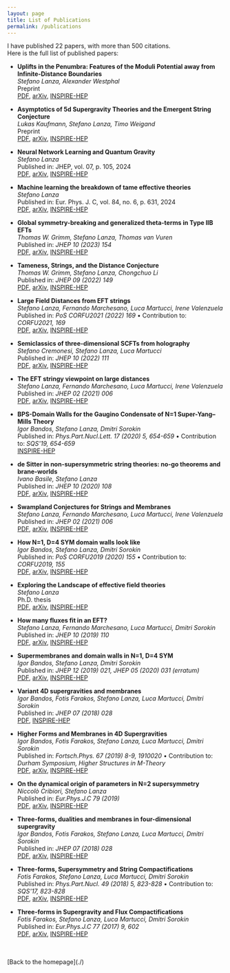 ```yaml
---
layout: page
title: List of Publications
permalink: /publications
---
```


I have published 22 papers, with more than 500 citations. \
Here is the full list of published papers:

*   **Uplifts in the Penumbra: Features of the Moduli Potential away from Infinite-Distance Boundaries** \
    _Stefano Lanza, Alexander Westphal_ \
    Preprint \
    [PDF](https://arxiv.org/pdf/2412.12253), [arXiv](https://arxiv.org/abs/2412.12253), [INSPIRE-HEP](https://inspirehep.net/literature/2860420)

*   **Asymptotics of 5d Supergravity Theories and the Emergent String Conjecture** \
    _Lukas Kaufmann, Stefano Lanza, Timo Weigand_ \
    Preprint \
    [PDF](https://arxiv.org/pdf/2412.12251), [arXiv](https://arxiv.org/abs/2412.12251), [INSPIRE-HEP](https://inspirehep.net/literature/2860434)

*   **Neural Network Learning and Quantum Gravity** \
    _Stefano Lanza_ \
    Published in: JHEP, vol. 07, p. 105, 2024 \
    [PDF](https://arxiv.org/pdf/2403.03245), [arXiv](https://arxiv.org/abs/2403.03245), [INSPIRE-HEP](https://inspirehep.net/literature/2765816)

*   **Machine learning the breakdown of tame effective theories** \
    _Stefano Lanza_ \
    Published in: Eur. Phys. J. C, vol. 84, no. 6, p. 631, 2024 \
    [PDF](https://arxiv.org/pdf/2311.03437), [arXiv](https://arxiv.org/abs/2311.03437), [INSPIRE-HEP](https://inspirehep.net/literature/2719851)

*   **Global symmetry-breaking and generalized theta-terms in Type IIB EFTs** \
    _Thomas W. Grimm, Stefano Lanza, Thomas van Vuren_ \
    Published in: _JHEP 10 (2023) 154_ \
    [PDF](https://arxiv.org/pdf/2211.11769), [arXiv](https://arxiv.org/abs/2211.11769), [INSPIRE-HEP](https://inspirehep.net/literature/2513693)

*   **Tameness, Strings, and the Distance Conjecture** \
    _Thomas W. Grimm, Stefano Lanza, Chongchuo Li_ \
    Published in: _JHEP 09 (2022) 149_ \
    [PDF](https://arxiv.org/pdf/2206.00697), [arXiv](https://arxiv.org/abs/2206.00697), [INSPIRE-HEP](https://inspirehep.net/literature/2090843)

*   **Large Field Distances from EFT strings** \
    _Stefano Lanza, Fernando Marchesano, Luca Martucci, Irene Valenzuela_ \
    Published in: _PoS CORFU2021 (2022) 169_ • Contribution to: _CORFU2021, 169_ \
    [PDF](https://arxiv.org/pdf/2205.04532), [arXiv](https://arxiv.org/abs/2205.04532), [INSPIRE-HEP](https://inspirehep.net/literature/2079405)

*   **Semiclassics of three-dimensional SCFTs from holography** \
    _Stefano Cremonesi, Stefano Lanza, Luca Martucci_ \
    Published in: _JHEP 10 (2022) 111_ \
    [PDF](https://arxiv.org/pdf/2202.06970), [arXiv](https://arxiv.org/abs/2202.06970), [INSPIRE-HEP](https://inspirehep.net/literature/2032815)

*   **The EFT stringy viewpoint on large distances** \
    _Stefano Lanza, Fernando Marchesano, Luca Martucci, Irene Valenzuela_ \
    Published in: _JHEP 02 (2021) 006_ \
    [PDF](https://arxiv.org/pdf/2104.05726), [arXiv](https://arxiv.org/abs/2104.05726), [INSPIRE-HEP](https://inspirehep.net/literature/1858065)

*   **BPS-Domain Walls for the Gaugino Condensate of N=1 Super-Yang–Mills Theory** \
    _Igor Bandos, Stefano Lanza, Dmitri Sorokin_ \
    Published in: _Phys.Part.Nucl.Lett. 17 (2020) 5, 654-659_ • Contribution to: _SQS'19, 654-659_ \
    [INSPIRE-HEP](https://inspirehep.net/literature/1824174)

*   **de Sitter in non-supersymmetric string theories: no-go theorems and brane-worlds** \
    _Ivano Basile, Stefano Lanza_ \
    Published in: _JHEP 10 (2020) 108_ \
    [PDF](https://arxiv.org/pdf/2007.13757), [arXiv](https://arxiv.org/abs/2007.13757), [INSPIRE-HEP](https://inspirehep.net/literature/1809066)

*   **Swampland Conjectures for Strings and Membranes** \
    _Stefano Lanza, Fernando Marchesano, Luca Martucci, Irene Valenzuela_ \
    Published in: _JHEP 02 (2021) 006_ \
    [PDF](https://arxiv.org/pdf/2006.15154), [arXiv](https://arxiv.org/abs/2006.15154), [INSPIRE-HEP](https://inspirehep.net/literature/1803587)

*   **How N=1, D=4 SYM domain walls look like** \
    _Igor Bandos, Stefano Lanza, Dmitri Sorokin_ \
    Published in: _PoS CORFU2019 (2020) 155_ • Contribution to: _CORFU2019, 155_ \
    [PDF](https://arxiv.org/pdf/2004.11232), [arXiv](https://arxiv.org/abs/2004.11232), [INSPIRE-HEP](https://inspirehep.net/literature/1792454)

*   **Exploring the Landscape of effective field theories** \
    _Stefano Lanza_ \
    Ph.D. thesis \
    [PDF](https://arxiv.org/pdf/1912.08935.pdf), [arXiv](https://arxiv.org/abs/1912.08935), [INSPIRE-HEP](https://inspirehep.net/literature/1771925)

*   **How many fluxes fit in an EFT?** \
    _Stefano Lanza, Fernando Marchesano, Luca Martucci, Dmitri Sorokin_ \
    Published in: _JHEP 10 (2019) 110_ \
    [PDF](https://arxiv.org/pdf/1907.11256), [arXiv](https://arxiv.org/abs/1907.11256), [INSPIRE-HEP](https://inspirehep.net/literature/1746474)

*   **Supermembranes and domain walls in N=1, D=4 SYM** \
    _Igor Bandos, Stefano Lanza, Dmitri Sorokin_ \
    Published in: _JHEP 12 (2019) 021, JHEP 05 (2020) 031 (erratum)_ \
    [PDF](https://arxiv.org/pdf/1905.02743), [arXiv](https://arxiv.org/abs/1905.02743), [INSPIRE-HEP](https://inspirehep.net/literature/1733856)

*   **Variant 4D supergravities and membranes** \
    _Igor Bandos, Fotis Farakos, Stefano Lanza, Luca Martucci, Dmitri Sorokin_ \
    Published in: _JHEP 07 (2018) 028_ \
    [PDF](https://inspirehep.net/files/8cb0b1bc7c6de51624334f42e5aebe12), [INSPIRE-HEP](https://inspirehep.net/literature/1732116)

*   **Higher Forms and Membranes in 4D Supergravities** \
    _Igor Bandos, Fotis Farakos, Stefano Lanza, Luca Martucci, Dmitri Sorokin_ \
    Published in: _Fortsch.Phys. 67 (2019) 8-9, 1910020_ • Contribution to: _Durham Symposium, Higher Structures in M-Theory_ \
    [PDF](https://arxiv.org/pdf/1903.02841.pdf), [arXiv](https://arxiv.org/abs/1903.02841), [INSPIRE-HEP](https://inspirehep.net/literature/1724096)

*   **On the dynamical origin of parameters in N=2 supersymmetry** \
    _Niccolò Cribiori, Stefano Lanza_ \
    Published in: _Eur.Phys.J.C 79 (2019)_ \
    [PDF](https://arxiv.org/pdf/1810.11425), [arXiv](https://arxiv.org/abs/1810.11425), [INSPIRE-HEP](https://inspirehep.net/literature/1700618)

*   **Three-forms, dualities and membranes in four-dimensional supergravity** \
    _Igor Bandos, Fotis Farakos, Stefano Lanza, Luca Martucci, Dmitri Sorokin_ \
    Published in: _JHEP 07 (2018) 028_ \
    [PDF](https://arxiv.org/pdf/1803.01405), [arXiv](https://arxiv.org/abs/1803.01405), [INSPIRE-HEP](https://inspirehep.net/literature/1658618)

*   **Three-forms, Supersymmetry and String Compactifications** \
    _Fotis Farakos, Stefano Lanza, Luca Martucci, Dmitri Sorokin_ \
    Published in: _Phys.Part.Nucl. 49 (2018) 5, 823-828_ • Contribution to: _SQS'17, 823-828_ \
    [PDF](https://arxiv.org/pdf/1712.09366.pdf), [arXiv](https://arxiv.org/abs/1712.09366), [INSPIRE-HEP](https://inspirehep.net/literature/1645288)

*   **Three-forms in Supergravity and Flux Compactifications** \
    _Fotis Farakos, Stefano Lanza, Luca Martucci, Dmitri Sorokin_ \
    Published in: _Eur.Phys.J.C 77 (2017) 9, 602_ \
    [PDF](https://arxiv.org/pdf/1706.09422), [arXiv](https://arxiv.org/abs/1706.09422), [INSPIRE-HEP](https://inspirehep.net/literature/1608044)

<br/>
<br/>
[Back to the homepage](./)